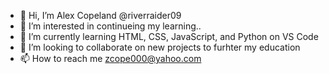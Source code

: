 - 👋 Hi, I’m Alex Copeland @riverraider09
- 👀 I’m interested in continueing my learning..
- 🌱 I’m currently learning HTML, CSS, JavaScript, and Python on VS Code
- 💞️ I’m looking to collaborate on new projects to furhter my education
- 📫 How to reach me zcope000@yahoo.com

<!---
riverraider09/riverraider09 is a ✨ special ✨ repository because its `README.md` (this file) appears on your GitHub profile.
You can click the Preview link to take a look at your changes.
--->
